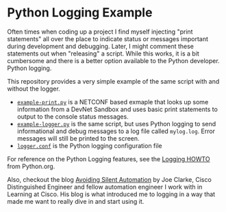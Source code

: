 # Python Logging Example
Often times when coding up a project I find myself injecting "print statements" all over the place to indicate status or messages important during development and debugging.  Later, I might comment these statements out when "releasing" a script.  While this works, it is a bit cumbersome and there is a better option available to the Python developer.  Python logging.  

This repository provides a very simple example of the same script with and without the logger.  

* [`example-print.py`](example-print.py) is a NETCONF based exmaple that looks up some information from a DevNet Sandbox and uses basic print statements to output to the console status messages.  
* [`example-logger.py`](example-logger.py) is the same script, but uses Python logging to send informational and debug messages to a log file called `mylog.log`.  Error messages will still be printed to the screen. 
* [`logger.conf`](logger.conf) is the Python logging configuration file 

For reference on the Python Logging features, see the [Logging HOWTO](https://docs.python.org/3/howto/logging.html#) from Python.org.  

Also, checkout the blog [Avoiding Silent Automation](https://blogs.cisco.com/developer/avoidingsilentautomation01) by Joe Clarke, Cisco Distinguished Engineer and fellow automation engineer I work with in Learning at Cisco.  His blog is what introduced me to logging in a way that made me want to really dive in and start using it.  
